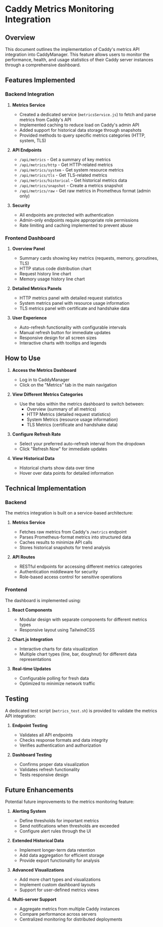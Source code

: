 # Caddy Metrics Monitoring Integration

## Overview

This document outlines the implementation of Caddy's metrics API integration into CaddyManager. This feature allows users to monitor the performance, health, and usage statistics of their Caddy server instances through a comprehensive dashboard.

## Features Implemented

### Backend Integration

1. **Metrics Service**
   - Created a dedicated service (`metricsService.js`) to fetch and parse metrics from Caddy's API
   - Implemented caching to reduce load on Caddy's admin API
   - Added support for historical data storage through snapshots
   - Provided methods to query specific metrics categories (HTTP, system, TLS)

2. **API Endpoints**
   - `/api/metrics` - Get a summary of key metrics
   - `/api/metrics/http` - Get HTTP-related metrics
   - `/api/metrics/system` - Get system resource metrics
   - `/api/metrics/tls` - Get TLS-related metrics
   - `/api/metrics/historical` - Get historical metrics data
   - `/api/metrics/snapshot` - Create a metrics snapshot
   - `/api/metrics/raw` - Get raw metrics in Prometheus format (admin only)

3. **Security**
   - All endpoints are protected with authentication
   - Admin-only endpoints require appropriate role permissions
   - Rate limiting and caching implemented to prevent abuse

### Frontend Dashboard

1. **Overview Panel**
   - Summary cards showing key metrics (requests, memory, goroutines, TLS)
   - HTTP status code distribution chart
   - Request history line chart
   - Memory usage history line chart

2. **Detailed Metrics Panels**
   - HTTP metrics panel with detailed request statistics
   - System metrics panel with resource usage information
   - TLS metrics panel with certificate and handshake data

3. **User Experience**
   - Auto-refresh functionality with configurable intervals
   - Manual refresh button for immediate updates
   - Responsive design for all screen sizes
   - Interactive charts with tooltips and legends

## How to Use

1. **Access the Metrics Dashboard**
   - Log in to CaddyManager
   - Click on the "Metrics" tab in the main navigation

2. **View Different Metrics Categories**
   - Use the tabs within the metrics dashboard to switch between:
     - Overview (summary of all metrics)
     - HTTP Metrics (detailed request statistics)
     - System Metrics (resource usage information)
     - TLS Metrics (certificate and handshake data)

3. **Configure Refresh Rate**
   - Select your preferred auto-refresh interval from the dropdown
   - Click "Refresh Now" for immediate updates

4. **View Historical Data**
   - Historical charts show data over time
   - Hover over data points for detailed information

## Technical Implementation

### Backend

The metrics integration is built on a service-based architecture:

1. **Metrics Service**
   - Fetches raw metrics from Caddy's `/metrics` endpoint
   - Parses Prometheus-format metrics into structured data
   - Caches results to minimize API calls
   - Stores historical snapshots for trend analysis

2. **API Routes**
   - RESTful endpoints for accessing different metrics categories
   - Authentication middleware for security
   - Role-based access control for sensitive operations

### Frontend

The dashboard is implemented using:

1. **React Components**
   - Modular design with separate components for different metrics types
   - Responsive layout using TailwindCSS

2. **Chart.js Integration**
   - Interactive charts for data visualization
   - Multiple chart types (line, bar, doughnut) for different data representations

3. **Real-time Updates**
   - Configurable polling for fresh data
   - Optimized to minimize network traffic

## Testing

A dedicated test script (`metrics_test.sh`) is provided to validate the metrics API integration:

1. **Endpoint Testing**
   - Validates all API endpoints
   - Checks response formats and data integrity
   - Verifies authentication and authorization

2. **Dashboard Testing**
   - Confirms proper data visualization
   - Validates refresh functionality
   - Tests responsive design

## Future Enhancements

Potential future improvements to the metrics monitoring feature:

1. **Alerting System**
   - Define thresholds for important metrics
   - Send notifications when thresholds are exceeded
   - Configure alert rules through the UI

2. **Extended Historical Data**
   - Implement longer-term data retention
   - Add data aggregation for efficient storage
   - Provide export functionality for analysis

3. **Advanced Visualizations**
   - Add more chart types and visualizations
   - Implement custom dashboard layouts
   - Support for user-defined metrics views

4. **Multi-server Support**
   - Aggregate metrics from multiple Caddy instances
   - Compare performance across servers
   - Centralized monitoring for distributed deployments
